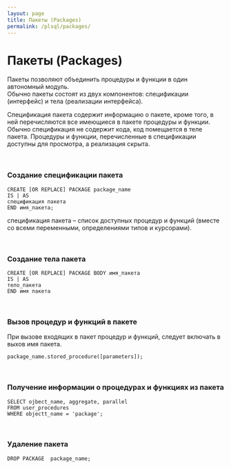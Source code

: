 ```yaml
---
layout: page
title: Пакеты (Packages)
permalink: /plsql/packages/
---
```


# Пакеты (Packages)


Пакеты позволяют объединить процедуры и функции в один автономный модуль.<br/>
Обычно пакеты состоят из двух компонентов: спецификации (интерфейс) и тела (реализации интерфейса).


Спецификация пакета содержит информацию о пакете, кроме того, в ней перечисляются все имеющиеся в пакете процедуры и функции. Обычно спецификация не содержит кода, код помещается в теле пакета. Процедуры и функции, перечисленные в спецификации доступны для просмотра, а реализация скрыта.

<br/>

### Создание спецификации пакета

    CREATE [OR REPLACE] PACKAGE package_name
    IS | AS
    спецификация пакета
    END имя_пакета;


спецификация пакета – список доступных процедур и функций (вместе со всеми переменными, определениями типов и курсорами).

<br/>

### Создание тела пакета


    CREATE [OR REPLACE] PACKAGE BODY имя_пакета
    IS | AS
    тело_пакета
    END имя пакета



<br/>

### Вызов процедур и функций в пакете


При вызове входящих в пакет процедур и функций, следует включать в выхов имя пакета.


    package_name.stored_procedure([parameters]);


<br/>

### Получение информации о процедурах и функциях из пакета

    SELECT ojbect_name, aggregate, parallel
    FROM user_procedures
    WHERE objectt_name = 'package';


<br/>

### Удаление пакета

    DROP PACKAGE  package_name;
